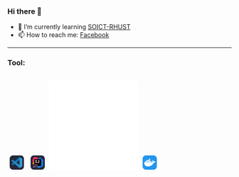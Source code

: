 ### Hi there 👋
- 🌱 I’m currently learning [SOICT-RHUST]
- 📫 How to reach me: [Facebook]

---

### Tool:
<a href="./icons/VSCode-Dark.svg"><img style="margin: 0 5px; height: 32px; width: 32px;" src="./icons/VSCode-Dark.svg"  alt="VisualStudioCode"/></a>
<a href="./icons/Idea-Dark.svg"><img style="margin: 0 5px; height: 32px; width: 32px;" src="./icons/Idea-Dark.svg" alt="Intelliji"/></a>
<img src="top.svg">
<a href="./icons/Docker.svg"><img style="margin: 0 5px; height: 32px; width: 32px;" src="./icons/Docker.svg" alt="Docker"/></a>
<br>
---
<!--**sonbk040901/sonbk040901** is a ✨ _special_ ✨ repository because its `README.md` (this file) appears on your GitHub profile.
Here are some ideas to get you started:
- 🔭 I’m currently working on ...
- 👯 I’m looking to collaborate on ...
- 🤔 I’m looking for help with ...
- 💬 Ask me about ...
- 📫 How to reach me: ...
- 😄 Pronouns: ...
- ⚡ Fun fact: ...-->

[SOICT-RHUST]: https://soict.hust.edu.vn/

[Facebook]: https://fb.me/bk04092001

